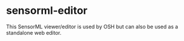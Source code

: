 # sensorml-editor
This SensorML viewer/editor is used by OSH but can also be used as a standalone web editor.
